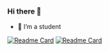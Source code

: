 ### Hi there 👋

- 🌱 I’m a student

[![Readme Card](https://github-readme-stats.vercel.app/api/pin/?username=anuraghazra&repo=github-readme-stats)](https://github.com/TraGiang1002/JS)
[![Readme Card](https://github-readme-stats.vercel.app/api/pin/?username=anuraghazra&repo=github-readme-stats)](https://github.com/TraGiang1002/nodejs_blog)
